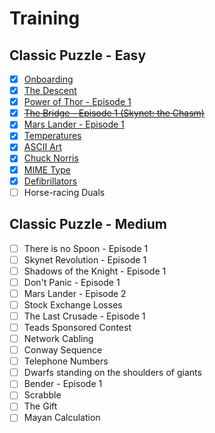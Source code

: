 # Training

## Classic Puzzle - Easy

- [x] [Onboarding](training/easy/onboarding.py)
- [x] [The Descent](training/easy/the-descent.py)
- [x] [Power of Thor - Episode 1](training/easy/power-of-thor-episode-1.py)
- [x] ~~[The Bridge - Episode 1 (Skynet: the Chasm)](training/easy/the-bridge-episode-1.py)~~
- [x] [Mars Lander - Episode 1](training/easy/mars-lander-episode-1.py)
- [x] [Temperatures](training/easy/temperatures.py)
- [x] [ASCII Art](training/easy/ascii-art.py)
- [x] [Chuck Norris](training/easy/chuck-norris.py)
- [x] [MIME Type](training/easy/mime-type.py)
- [x] [Defibrillators](training/easy/defibrillators.py)
- [ ] Horse-racing Duals

## Classic Puzzle - Medium

- [ ] There is no Spoon - Episode 1
- [ ] Skynet Revolution - Episode 1
- [ ] Shadows of the Knight - Episode 1
- [ ] Don't Panic - Episode 1
- [ ] Mars Lander - Episode 2
- [ ] Stock Exchange Losses
- [ ] The Last Crusade - Episode 1
- [ ] Teads Sponsored Contest
- [ ] Network Cabling
- [ ] Conway Sequence
- [ ] Telephone Numbers
- [ ] Dwarfs standing on the shoulders of giants
- [ ] Bender - Episode 1
- [ ] Scrabble
- [ ] The Gift
- [ ] Mayan Calculation
